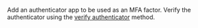 Add an authenticator app to be used as an MFA factor. Verify the authenticator using the [verify authenticator](/docs/references/cloud/client-web/account#updateMfaAuthenticator) method.